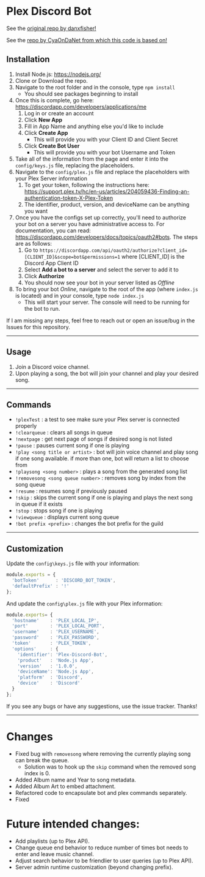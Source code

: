 # Plex Discord Bot

See the [original repo by danxfisher!](https://github.com/danxfisher/Plex-Discord-Bot)

See the [repo by CyaOnDaNet from which this code is based on!](https://github.com/CyaOnDaNet/Plex-Discord-Bot)

## Installation

1. Install Node.js: https://nodejs.org/
2. Clone or Download the repo.
3. Navigate to the root folder and in the console, type `npm install`
    * You should see packages beginning to install
4. Once this is complete, go here: https://discordapp.com/developers/applications/me
    1. Log in or create an account
    2. Click **New App**
    3. Fill in App Name and anything else you'd like to include
    4. Click **Create App**
        * This will provide you with your Client ID and Client Secret
    5. Click **Create Bot User**
        * This will provide you with your bot Username and Token
5. Take all of the information from the page and enter it into the `config/keys.js` file, replacing the placeholders.
6. Navigate to the `config/plex.js` file and replace the placeholders with your Plex Server information
    1. To get your token, following the instructions here: https://support.plex.tv/hc/en-us/articles/204059436-Finding-an-authentication-token-X-Plex-Token
    2. The identifier, product, version, and deviceName can be anything you want
7. Once you have the configs set up correctly, you'll need to authorize your bot on a server you have administrative access to.  For documentation, you can read: https://discordapp.com/developers/docs/topics/oauth2#bots.  The steps are as follows:
    1. Go to `https://discordapp.com/api/oauth2/authorize?client_id=[CLIENT_ID]&scope=bot&permissions=1` where [CLIENT_ID] is the Discord App Client ID
    2. Select **Add a bot to a server** and select the server to add it to
    3. Click **Authorize**
    4. You should now see your bot in your server listed as *Offline*
8. To bring your bot *Online*, navigate to the root of the app (where `index.js` is located) and in your console, type `node index.js`
    * This will start your server.  The console will need to be running for the bot to run.

If I am missing any steps, feel free to reach out or open an issue/bug in the Issues for this repository.

***

## Usage

1. Join a Discord voice channel.
2. Upon playing a song, the bot will join your channel and play your desired song.

***

## Commands

* `!plexTest` : a test to see make sure your Plex server is connected properly
* `!clearqueue` : clears all songs in queue
* `!nextpage` : get next page of songs if desired song is not listed
* `!pause` : pauses current song if one is playing
* `!play <song title or artist>` : bot will join voice channel and play song if one song available.  if more than one, bot will return a list to choose from
* `!playsong <song number>` : plays a song from the generated song list
* `!removesong <song queue number>` : removes song by index from the song queue
* `!resume` : resumes song if previously paused
* `!skip` : skips the current song if one is playing and plays the next song in queue if it exists
* `!stop` : stops song if one is playing
* `!viewqueue` : displays current song queue
* `!bot prefix <prefix>` : changes the bot prefix for the guild

***
## Customization

Update the `config\keys.js` file with your information:

```javascript
module.exports = {
  'botToken'      : 'DISCORD_BOT_TOKEN',
  'defaultPrefix' : '!'
};
```

And update the `config\plex.js` file with your Plex information:

```javascript
module.exports= {
  'hostname'    : 'PLEX_LOCAL_IP',
  'port'        : 'PLEX_LOCAL_PORT',
  'username'    : 'PLEX_USERNAME',
  'password'    : 'PLEX_PASSWORD',
  'token'       : 'PLEX_TOKEN',
  'options'     : {
    'identifier': 'Plex-Discord-Bot',
    'product'   : 'Node.js App',
    'version'   : '1.0.0',
    'deviceName': 'Node.js App',
    'platform'  : 'Discord',
    'device'    : 'Discord'
  }
};
```

If you see any bugs or have any suggestions, use the issue tracker.  Thanks!

***

# Changes
- Fixed bug with `removesong` where removing the currently playing song can break the queue.
    - Solution was to hook up the `skip` command when the removed song index is 0.
- Added Album name and Year to song metadata.
- Added Album Art to embed attachment.
- Refactored code to encapsulate bot and plex commands separately.
- Fixed 

# Future intended changes:
- Add playlists (up to Plex API).
- Change queue end behavior to reduce number of times bot needs to enter and leave music channel.
- Adjust search behavior to be friendlier to user queries (up to Plex API).
- Server admin runtime customization (beyond changing prefix).